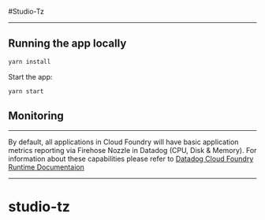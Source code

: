#Studio-Tz



<!-- shields -->

<!-- /shields -->

---

## Running the app locally
```bash
yarn install
```

Start the app:

```bash
yarn start
```


## Monitoring
-----
By default, all applications in Cloud Foundry will have basic application metrics reporting via Firehose Nozzle in Datadog (CPU, Disk & Memory).
For information about these capabilities please refer to [Datadog Cloud Foundry Runtime Documentaion](https://forge.lmig.com/wiki/x/-JZfGw)

-----
# studio-tz
